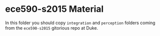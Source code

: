 # ece590-s2015 Material

In this folder you should copy `integration` and `perception` folders coming from the `ece590-s2015`
gitorious repo at Duke.
